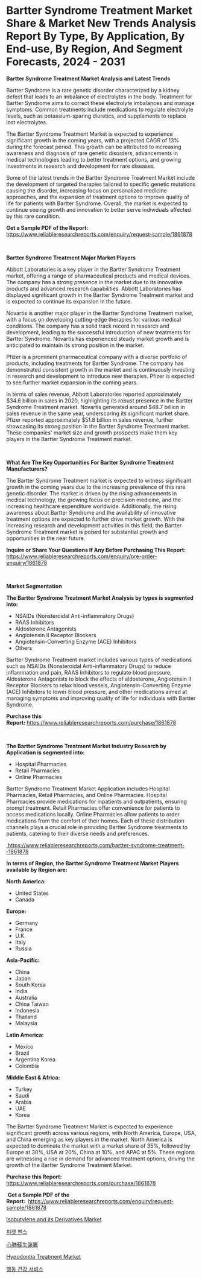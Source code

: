 <p><h1>Bartter Syndrome Treatment Market Share & Market New Trends Analysis Report By Type, By Application, By End-use, By Region, And Segment Forecasts, 2024 - 2031</h1></p><p><strong>Bartter Syndrome Treatment Market Analysis and Latest Trends</strong></p>
<p><p>Bartter Syndrome is a rare genetic disorder characterized by a kidney defect that leads to an imbalance of electrolytes in the body. Treatment for Bartter Syndrome aims to correct these electrolyte imbalances and manage symptoms. Common treatments include medications to regulate electrolyte levels, such as potassium-sparing diuretics, and supplements to replace lost electrolytes.</p><p>The Bartter Syndrome Treatment Market is expected to experience significant growth in the coming years, with a projected CAGR of 13% during the forecast period. This growth can be attributed to increasing awareness and diagnosis of rare genetic disorders, advancements in medical technologies leading to better treatment options, and growing investments in research and development for rare diseases.</p><p>Some of the latest trends in the Bartter Syndrome Treatment Market include the development of targeted therapies tailored to specific genetic mutations causing the disorder, increasing focus on personalized medicine approaches, and the expansion of treatment options to improve quality of life for patients with Bartter Syndrome. Overall, the market is expected to continue seeing growth and innovation to better serve individuals affected by this rare condition.</p></p>
<p><strong>Get a Sample PDF of the Report:&nbsp;</strong> <a href="https://www.reliableresearchreports.com/enquiry/request-sample/1861878">https://www.reliableresearchreports.com/enquiry/request-sample/1861878</a></p>
<p>&nbsp;</p>
<p><strong>Bartter Syndrome Treatment Major Market Players</strong></p>
<p><p>Abbott Laboratories is a key player in the Bartter Syndrome Treatment market, offering a range of pharmaceutical products and medical devices. The company has a strong presence in the market due to its innovative products and advanced research capabilities. Abbott Laboratories has displayed significant growth in the Bartter Syndrome Treatment market and is expected to continue its expansion in the future.</p><p>Novartis is another major player in the Bartter Syndrome Treatment market, with a focus on developing cutting-edge therapies for various medical conditions. The company has a solid track record in research and development, leading to the successful introduction of new treatments for Bartter Syndrome. Novartis has experienced steady market growth and is anticipated to maintain its strong position in the market.</p><p>Pfizer is a prominent pharmaceutical company with a diverse portfolio of products, including treatments for Bartter Syndrome. The company has demonstrated consistent growth in the market and is continuously investing in research and development to introduce new therapies. Pfizer is expected to see further market expansion in the coming years.</p><p>In terms of sales revenue, Abbott Laboratories reported approximately $34.6 billion in sales in 2020, highlighting its robust presence in the Bartter Syndrome Treatment market. Novartis generated around $48.7 billion in sales revenue in the same year, underscoring its significant market share. Pfizer reported approximately $51.8 billion in sales revenue, further showcasing its strong position in the Bartter Syndrome Treatment market. These companies' market size and growth prospects make them key players in the Bartter Syndrome Treatment market.</p></p>
<p>&nbsp;</p>
<p><strong>What Are The Key Opportunities For Bartter Syndrome Treatment Manufacturers?</strong></p>
<p><p>The Bartter Syndrome Treatment market is expected to witness significant growth in the coming years due to the increasing prevalence of this rare genetic disorder. The market is driven by the rising advancements in medical technology, the growing focus on precision medicine, and the increasing healthcare expenditure worldwide. Additionally, the rising awareness about Bartter Syndrome and the availability of innovative treatment options are expected to further drive market growth. With the increasing research and development activities in this field, the Bartter Syndrome Treatment market is poised for substantial growth and opportunities in the near future.</p></p>
<p><strong>Inquire or Share Your Questions If Any Before Purchasing This Report:</strong> <a href="https://www.reliableresearchreports.com/enquiry/pre-order-enquiry/1861878">https://www.reliableresearchreports.com/enquiry/pre-order-enquiry/1861878</a></p>
<p>&nbsp;</p>
<p><strong>Market Segmentation</strong></p>
<p><strong>The Bartter Syndrome Treatment Market Analysis by types is segmented into:</strong></p>
<p><ul><li>NSAIDs (Nonsteroidal Anti-inflammatory Drugs)</li><li>RAAS Inhibitors</li><li>Aldosterone Antagonists</li><li>Angiotensin II Receptor Blockers</li><li>Angiotensin-Converting Enzyme (ACE) Inhibitors</li><li>Others</li></ul></p>
<p><p>Bartter Syndrome Treatment market includes various types of medications such as NSAIDs (Nonsteroidal Anti-inflammatory Drugs) to reduce inflammation and pain, RAAS Inhibitors to regulate blood pressure, Aldosterone Antagonists to block the effects of aldosterone, Angiotensin II Receptor Blockers to relax blood vessels, Angiotensin-Converting Enzyme (ACE) Inhibitors to lower blood pressure, and other medications aimed at managing symptoms and improving quality of life for individuals with Bartter Syndrome.</p></p>
<p><strong>Purchase this Report:&nbsp;</strong><a href="https://www.reliableresearchreports.com/purchase/1861878">https://www.reliableresearchreports.com/purchase/1861878</a></p>
<p>&nbsp;</p>
<p><strong>The Bartter Syndrome Treatment Market Industry Research by Application is segmented into:</strong></p>
<p><ul><li>Hospital Pharmacies</li><li>Retail Pharmacies</li><li>Online Pharmacies</li></ul></p>
<p><p>Bartter Syndrome Treatment Market Application includes Hospital Pharmacies, Retail Pharmacies, and Online Pharmacies. Hospital Pharmacies provide medications for inpatients and outpatients, ensuring prompt treatment. Retail Pharmacies offer convenience for patients to access medications locally. Online Pharmacies allow patients to order medications from the comfort of their homes. Each of these distribution channels plays a crucial role in providing Bartter Syndrome treatments to patients, catering to their diverse needs and preferences.</p></p>
<p><a href="https://www.reliableresearchreports.com/bartter-syndrome-treatment-r1861878">&nbsp;https://www.reliableresearchreports.com/bartter-syndrome-treatment-r1861878</a></p>
<p><strong>In terms of Region, the Bartter Syndrome Treatment Market Players available by Region are:</strong></p>
<p>
    <p> <strong> North America: </strong>
        <ul>
            <li>United States</li>
            <li>Canada</li>
        </ul>
        </p> 
    <p> <strong> Europe: </strong>
        <ul>
            <li>Germany</li>
            <li>France</li>
            <li>U.K.</li>
            <li>Italy</li>
            <li>Russia</li>
        </ul>
        </p> 
    <p> <strong> Asia-Pacific: </strong>
        <ul>
            <li>China</li>
            <li>Japan</li>
            <li>South Korea</li>
            <li>India</li>
            <li>Australia</li>
            <li>China Taiwan</li>
            <li>Indonesia</li>
            <li>Thailand</li>
            <li>Malaysia</li>
        </ul>
        </p> 
    <p> <strong> Latin America: </strong>
        <ul>
            <li>Mexico</li>
            <li>Brazil</li>
            <li>Argentina Korea</li>
            <li>Colombia</li>
        </ul>
        </p> 
    <p> <strong> Middle East & Africa: </strong>
        <ul>
            <li>Turkey</li>
            <li>Saudi</li>
            <li>Arabia</li>
            <li>UAE</li>
            <li>Korea</li>
        </ul>
    </p>
    </p>
<p><p>The Bartter Syndrome Treatment Market is expected to experience significant growth across various regions, with North America, Europe, USA, and China emerging as key players in the market. North America is expected to dominate the market with a market share of 35%, followed by Europe at 30%, USA at 20%, China at 10%, and APAC at 5%. These regions are witnessing a rise in demand for advanced treatment options, driving the growth of the Bartter Syndrome Treatment Market.</p></p>
<p><strong>Purchase this Report: </strong><a href="https://www.reliableresearchreports.com/purchase/1861878">https://www.reliableresearchreports.com/purchase/1861878</a></p>
<p>&nbsp;<strong>Get a Sample PDF of the Report:&nbsp;&nbsp;</strong><a href="https://www.reliableresearchreports.com/enquiry/request-sample/1861878">https://www.reliableresearchreports.com/enquiry/request-sample/1861878</a></p>
<p><strong></strong></p>
<p><p><a href="https://issuu.com/reportprime-2/docs/isobutylene-and-its-derivatives-market-size-2030.p">Isobutylene and its Derivatives Market</a></p><p><a href="https://github.com/Elenrrera7685/Market-Research-Report-List-1/blob/main/884647942292.md">피켓 펜스</a></p><p><a href="https://github.com/adcxff01450218/Market-Research-Report-List-1/blob/main/992508446356.md">心肺蘇生装置</a></p><p><a href="https://github.com/sonuprakash1/Market-Research-Report-List-2/blob/main/hypodontia-treatment-market.md">Hypodontia Treatment Market</a></p><p><a href="https://github.com/vsn7qpua81q/Market-Research-Report-List-1/blob/main/188989842291.md">행동 건강 서비스</a></p></p>